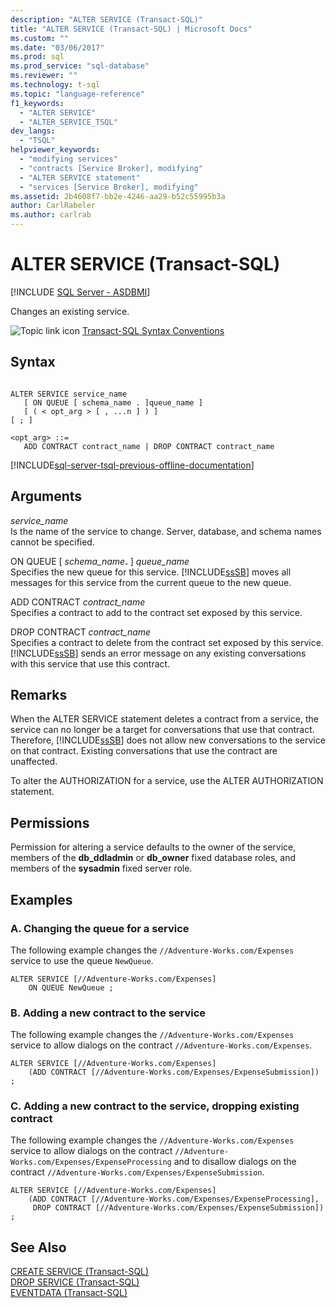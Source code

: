 ```yaml
---
description: "ALTER SERVICE (Transact-SQL)"
title: "ALTER SERVICE (Transact-SQL) | Microsoft Docs"
ms.custom: ""
ms.date: "03/06/2017"
ms.prod: sql
ms.prod_service: "sql-database"
ms.reviewer: ""
ms.technology: t-sql
ms.topic: "language-reference"
f1_keywords: 
  - "ALTER SERVICE"
  - "ALTER_SERVICE_TSQL"
dev_langs: 
  - "TSQL"
helpviewer_keywords: 
  - "modifying services"
  - "contracts [Service Broker], modifying"
  - "ALTER SERVICE statement"
  - "services [Service Broker], modifying"
ms.assetid: 2b4608f7-bb2e-4246-aa29-b52c55995b3a
author: CarlRabeler
ms.author: carlrab
---
```

# ALTER SERVICE (Transact-SQL)
[!INCLUDE [SQL Server - ASDBMI](../../includes/applies-to-version/sql-asdbmi.md)]

  Changes an existing service.  
  
 ![Topic link icon](../../database-engine/configure-windows/media/topic-link.gif "Topic link icon") [Transact-SQL Syntax Conventions](../../t-sql/language-elements/transact-sql-syntax-conventions-transact-sql.md)  
  
## Syntax  
  
```syntaxsql
  
ALTER SERVICE service_name   
   [ ON QUEUE [ schema_name . ]queue_name ]   
   [ ( < opt_arg > [ , ...n ] ) ]  
[ ; ]  
  
<opt_arg> ::=  
   ADD CONTRACT contract_name | DROP CONTRACT contract_name  
```  
  

[!INCLUDE[sql-server-tsql-previous-offline-documentation](../../includes/sql-server-tsql-previous-offline-documentation.md)]

## Arguments
 *service_name*  
 Is the name of the service to change. Server, database, and schema names cannot be specified.  
  
 ON QUEUE [ _schema_name_**.** ] *queue_name*  
 Specifies the new queue for this service. [!INCLUDE[ssSB](../../includes/sssb-md.md)] moves all messages for this service from the current queue to the new queue.  
  
 ADD CONTRACT *contract_name*  
 Specifies a contract to add to the contract set exposed by this service.  
  
 DROP CONTRACT *contract_name*  
 Specifies a contract to delete from the contract set exposed by this service. [!INCLUDE[ssSB](../../includes/sssb-md.md)] sends an error message on any existing conversations with this service that use this contract.  
  
## Remarks  
 When the ALTER SERVICE statement deletes a contract from a service, the service can no longer be a target for conversations that use that contract. Therefore, [!INCLUDE[ssSB](../../includes/sssb-md.md)] does not allow new conversations to the service on that contract. Existing conversations that use the contract are unaffected.  
  
 To alter the AUTHORIZATION for a service, use the ALTER AUTHORIZATION statement.  
  
## Permissions  
 Permission for altering a service defaults to the owner of the service, members of the **db_ddladmin** or **db_owner** fixed database roles, and members of the **sysadmin** fixed server role.  
  
## Examples  
  
### A. Changing the queue for a service  
 The following example changes the `//Adventure-Works.com/Expenses` service to use the queue `NewQueue`.  
  
```  
ALTER SERVICE [//Adventure-Works.com/Expenses]  
    ON QUEUE NewQueue ;  
```  
  
### B. Adding a new contract to the service  
 The following example changes the `//Adventure-Works.com/Expenses` service to allow dialogs on the contract `//Adventure-Works.com/Expenses`.  
  
```  
ALTER SERVICE [//Adventure-Works.com/Expenses]  
    (ADD CONTRACT [//Adventure-Works.com/Expenses/ExpenseSubmission]) ;  
```  
  
### C. Adding a new contract to the service, dropping existing contract  
 The following example changes the `//Adventure-Works.com/Expenses` service to allow dialogs on the contract `//Adventure-Works.com/Expenses/ExpenseProcessing` and to disallow dialogs on the contract `//Adventure-Works.com/Expenses/ExpenseSubmission`.  
  
```  
ALTER SERVICE [//Adventure-Works.com/Expenses]  
    (ADD CONTRACT [//Adventure-Works.com/Expenses/ExpenseProcessing],   
     DROP CONTRACT [//Adventure-Works.com/Expenses/ExpenseSubmission]) ;  
```  
  
## See Also  
 [CREATE SERVICE &#40;Transact-SQL&#41;](../../t-sql/statements/create-service-transact-sql.md)   
 [DROP SERVICE &#40;Transact-SQL&#41;](../../t-sql/statements/drop-service-transact-sql.md)   
 [EVENTDATA &#40;Transact-SQL&#41;](../../t-sql/functions/eventdata-transact-sql.md)  
  
  

